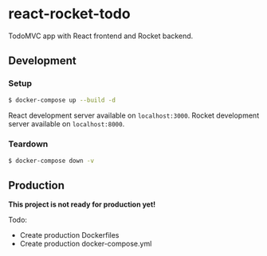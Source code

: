 # react-rocket-todo
TodoMVC app with React frontend and Rocket backend.

## Development

### Setup

```bash
$ docker-compose up --build -d
```

React development server available on `localhost:3000`. Rocket development server available on `localhost:8000`.

### Teardown

```bash
$ docker-compose down -v
```

## Production

**This project is not ready for production yet!**

Todo:
- Create production Dockerfiles
- Create production docker-compose.yml